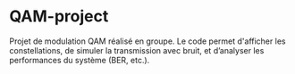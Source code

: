 # QAM-project
Projet de modulation QAM réalisé en groupe. Le code permet d'afficher les constellations, de simuler la transmission avec bruit, et d’analyser les performances du système (BER, etc.).
